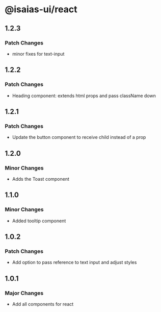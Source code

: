 # @isaias-ui/react

## 1.2.3

### Patch Changes

- minor fixes for text-input

## 1.2.2

### Patch Changes

- Heading component: extends html props and pass className down

## 1.2.1

### Patch Changes

- Update the button component to receive child instead of a prop

## 1.2.0

### Minor Changes

- Adds the Toast component

## 1.1.0

### Minor Changes

- Added tooltip component

## 1.0.2

### Patch Changes

- Add option to pass reference to text input and adjust styles

## 1.0.1

### Major Changes

- Add all components for react
